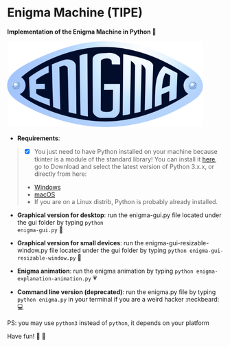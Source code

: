 # Enigma Machine (TIPE)

<b>Implementation of the Enigma Machine in Python :slot_machine: </b>

![alt tag](https://github.com/omnitrogen/enigma/blob/master/enigma_logo_1.png)


* **Requirements**:

> - [x] You just need to have Python installed on your machine because tkinter is a module of the standard library! You can install it [here](https://www.python.org/), go to Download and select the latest version of Python 3.x.x, or directly from here:
> - [Windows](https://www.python.org/ftp/python/3.6.1/python-3.6.1-amd64.exe)
> - [macOS](https://www.python.org/ftp/python/3.6.1/python-3.6.1-macosx10.6.pkg)
> - If you are on a Linux distrib, Python is probably already installed. 


* **Graphical version for desktop**: run the enigma-gui.py file located under the gui folder by typing <code>python enigma-gui.py</code> :tada:

* **Graphical version for small devices**: run the enigma-gui-resizable-window.py file located under the gui folder by typing <code>python enigma-gui-resizable-window.py</code> :hatching_chick:

* **Enigma animation**: run the enigma animation by typing <code>python enigma-explanation-animation.py</code> :heartpulse:

* **Command line version (deprecated)**: run the enigma.py file by typing <code>python enigma.py</code> in your terminal if you are a weird hacker :neckbeard: :computer: 


PS: you may use <code>python3</code> instead of <code>python</code>, it depends on your platform



Have fun! :panda_face: :bamboo:
